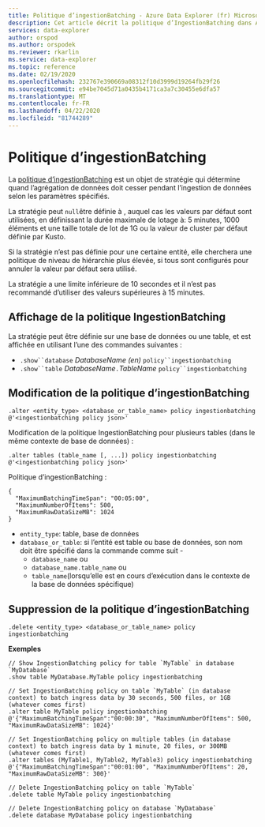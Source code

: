 ```yaml
---
title: Politique d’ingestionBatching - Azure Data Explorer (fr) Microsoft Docs
description: Cet article décrit la politique d’IngestionBatching dans Azure Data Explorer.
services: data-explorer
author: orspod
ms.author: orspodek
ms.reviewer: rkarlin
ms.service: data-explorer
ms.topic: reference
ms.date: 02/19/2020
ms.openlocfilehash: 232767e390669a08312f10d3999d19264fb29f26
ms.sourcegitcommit: e94be7045d71a0435b4171ca3a7c30455e6dfa57
ms.translationtype: MT
ms.contentlocale: fr-FR
ms.lasthandoff: 04/22/2020
ms.locfileid: "81744289"
---
```

# <a name="ingestionbatching-policy"></a>Politique d’ingestionBatching

La [politique d’ingestionBatching](batchingpolicy.md) est un objet de stratégie qui détermine quand l’agrégation de données doit cesser pendant l’ingestion de données selon les paramètres spécifiés.

La stratégie peut `null`être définie à , auquel cas les valeurs par défaut sont utilisées, en définissant la durée maximale de lotage à: 5 minutes, 1000 éléments et une taille totale de lot de 1G ou la valeur de cluster par défaut définie par Kusto.

Si la stratégie n’est pas définie pour une certaine entité, elle cherchera une politique de niveau de hiérarchie plus élevée, si tous sont configurés pour annuler la valeur par défaut sera utilisé. 

La stratégie a une limite inférieure de 10 secondes et il n’est pas recommandé d’utiliser des valeurs supérieures à 15 minutes.

## <a name="displaying-the-ingestionbatching-policy"></a>Affichage de la politique IngestionBatching

La stratégie peut être définie sur une base de données ou une table, et est affichée en utilisant l’une des commandes suivantes :

* `.show``database` *DatabaseName (en)* `policy``ingestionbatching`
* `.show``table` *DatabaseName*`.`*TableName* `policy``ingestionbatching`

## <a name="altering-the-ingestionbatching-policy"></a>Modification de la politique d’ingestionBatching

```kusto
.alter <entity_type> <database_or_table_name> policy ingestionbatching @'<ingestionbatching policy json>'
```

Modification de la politique IngestionBatching pour plusieurs tables (dans le même contexte de base de données) :

```kusto
.alter tables (table_name [, ...]) policy ingestionbatching @'<ingestionbatching policy json>'
```

Politique d’ingestionBatching :

```kusto
{
  "MaximumBatchingTimeSpan": "00:05:00",
  "MaximumNumberOfItems": 500, 
  "MaximumRawDataSizeMB": 1024
}
```

* `entity_type`: table, base de données
* `database_or_table`: si l’entité est table ou base de données, son nom doit être spécifié dans la commande comme suit - 
  - `database_name` ou 
  - `database_name.table_name` ou 
  - `table_name`(lorsqu’elle est en cours d’exécution dans le contexte de la base de données spécifique)

## <a name="deleting-the-ingestionbatching-policy"></a>Suppression de la politique d’ingestionBatching

```kusto
.delete <entity_type> <database_or_table_name> policy ingestionbatching
```

**Exemples**

```kusto
// Show IngestionBatching policy for table `MyTable` in database `MyDatabase`
.show table MyDatabase.MyTable policy ingestionbatching 

// Set IngestionBatching policy on table `MyTable` (in database context) to batch ingress data by 30 seconds, 500 files, or 1GB (whatever comes first)
.alter table MyTable policy ingestionbatching @'{"MaximumBatchingTimeSpan":"00:00:30", "MaximumNumberOfItems": 500, "MaximumRawDataSizeMB": 1024}'

// Set IngestionBatching policy on multiple tables (in database context) to batch ingress data by 1 minute, 20 files, or 300MB (whatever comes first)
.alter tables (MyTable1, MyTable2, MyTable3) policy ingestionbatching @'{"MaximumBatchingTimeSpan":"00:01:00", "MaximumNumberOfItems": 20, "MaximumRawDataSizeMB": 300}'

// Delete IngestionBatching policy on table `MyTable`
.delete table MyTable policy ingestionbatching

// Delete IngestionBatching policy on database `MyDatabase`
.delete database MyDatabase policy ingestionbatching
```
